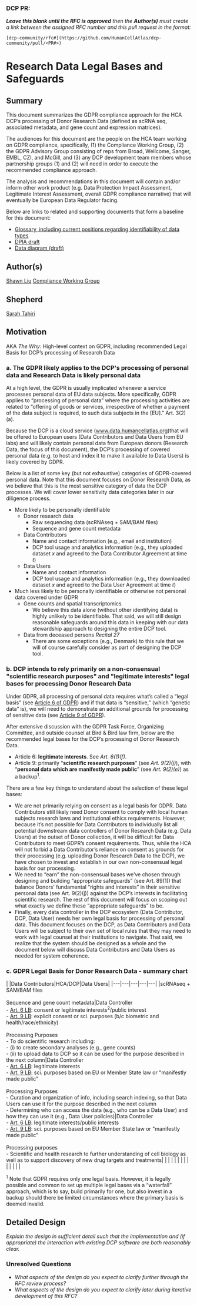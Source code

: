 ### DCP PR:

***Leave this blank until the RFC is approved** then the **Author(s)** must create a link between the assigned RFC number and this pull request in the format:*

`[dcp-community/rfc#](https://github.com/HumanCellAtlas/dcp-community/pull/<PR#>)`

# Research Data Legal Bases and Safeguards
## Summary
This document summarizes the GDPR compliance approach for the HCA DCP’s processing of Donor Research Data (defined as scRNA seq, associated metadata, and gene count and expression matrices).

The audiences for this document are the people on the HCA team working on GDPR compliance, specifically, (1) the Compliance Working Group, (2) the GDPR Advisory Group consisting of reps from Broad, Wellcome, Sanger, EMBL, CZI, and McGill, and (3) any DCP development team members whose partnership groups (1) and (2) will need in order to execute the recommended compliance approach.

The analysis and recommendations in this document will contain and/or inform other work product (e.g. Data Protection Impact Assessment, Legitimate Interest Assessment, overall GDPR compliance narrative) that will eventually be European Data Regulator facing.

Below are links to related and supporting documents that form a baseline for this document:
- [Glossary, including current positions regarding identifiability of data types](https://docs.google.com/document/d/1kAx8F5e0wHTKNKzIb1n01OIAZfslUfreJXBp38p0n1c/edit#)
-   [DPIA draft](https://docs.google.com/document/d/1ircWN3s-OY-1g9BFZEEB18e8NgNycNY6gnG-Vv7f7Mg/edit?ts=5d4995e1#heading=h.qr9larxbh9ql)
-   [Data diagram (draft)](https://drive.google.com/drive/u/0/folders/19_5_DNitRBTHGAJ1dkx-KOHhIkL3dwyL)

## Author(s)
[Shawn Liu](mailto:sliu@chanzuckerberg.com)
[Compliance Working Group](mailto:compliance-wg@data.humancellatlas.org)

## Shepherd
[Sarah Tahiri](mailto:stahiri@broadinstitute.org)

## Motivation
AKA *The Why*: High-level context on GDPR, including recommended Legal Basis for DCP’s processing of Research Data

### a. The GDPR likely applies to the DCP's processing of personal data and Research Data is likely personal data
At a high level, the GDPR is usually implicated whenever a service processes personal data of EU data subjects. More specifically, GDPR applies to “processing of personal data” where the processing activities are related to “offering of goods or services, irrespective of whether a payment of the data subject is required, to such data subjects in the [EU].” ​Art. 3(2)(a).​

Because the DCP is a cloud service (​www.data.humancellatlas.org)​ that will be offered to European users (Data Contributors and Data Users from EU labs) and will likely contain personal data from European donors (Research Data, the focus of this document), the DCP’s processing of covered personal data (e.g. to host and index it to make it available to Data Users) is likely covered by GDPR.

Below is a list of some key (but not exhaustive) categories of GDPR-covered personal data. Note that this document focuses on Donor Research Data, as we believe that this is the most sensitive category of data the DCP processes. We will cover lower sensitivity data categories later in our diligence process.

- More likely to be personally identifiable
  - Donor research data
    - Raw sequencing data (scRNAseq + SAM/BAM files)
    - Sequence and gene count metadata
  - Data Contributors
	  - Name and contact information (e.g., email and institution)
	  - DCP tool usage and analytics information (e.g., they uploaded dataset *x* and agreed to the Data Contributor Agreement at time *t*)
   - Data Users
	   - Name and contact information
	   - DCP tool usage and analytics information (e.g., they downloaded dataset *x* and agreed to the Data User Agreement at time *t*) 
-  Much less likely to be personally identifiable or otherwise not personal data covered under GDPR
	- Gene counts and spatial transcriptomics
		- We believe this data alone (without other identifying data) is highly unlikely to be identifiable. That said, we will still design reasonable safeguards around this data in keeping with our data stewardship approach to designing the entire DCP tool.
   - Data from deceased persons *Recital 27*
	   - There are some exceptions (e.g., Denmark) to this rule that we will of course carefully consider as part of designing the DCP tool.

### b. DCP intends to rely primarily on a non-consensual "scientific research purposes" and "legitimate interests" legal bases for processing Donor Research Data
Under GDPR, all processing of personal data requires what’s called a “legal basis” (see [Article 6 of GDPR](https://gdpr-info.eu/art-6-gdpr/)) and if that data is “sensitive,” (which “genetic data” is), we will need to demonstrate an additional grounds for processing of sensitive data (see [Article 9 of GDPR](https://gdpr-info.eu/art-9-gdpr/)).

After extensive discussion with the GDPR Task Force, Organizing Committee, and outside counsel at Bird & Bird law firm, below are the recommended legal bases for the DCP’s processing of Donor Research Data.
- Article 6: **legitimate interests**. See *Art. 6(1)(f)*.
- Article 9: primarily “**scientific research purposes**” (see *Art. 9(2)(j)*), with “**personal data which are manifestly made public**” (see *Art. 9(2)(e)*) as a backup<sup>1</sup>.

There are a few key things to understand about the selection of these legal bases:
- We are not primarily relying on consent as a legal basis for GDPR. Data Contributors still likely need Donor consent to comply with local human subjects research laws and institutional ethics requirements. However, because it’s not possible for Data Contributors to individually list all potential downstream data controllers of Donor Research Data (e.g. Data Users) at the outset of Donor collection, it will be difficult for Data Contributors to meet GDPR’s consent requirements. Thus, while the HCA will not forbid a Data Contributor’s reliance on consent as grounds for their processing (e.g. uploading Donor Research Data to the DCP), we have chosen to invest and establish in our own non-consensual legal basis for our processing.
- We need to “earn” the non-consensual bases we’ve chosen through designing and building “appropriate safeguards” (see Art. 89(1)) that balance Donors’ fundamental “rights and interests” in their sensitive personal data (see Art. 9(2)(j)) against the DCP’s interests in facilitating scientific research. The rest of this document will focus on scoping out what exactly we define these “appropriate safeguards” to be.
- Finally, every data controller in the DCP ecosystem (Data Contributor, DCP, Data User) needs her own legal basis for processing of personal data. This document focuses on the DCP, as Data Contributors and Data Users will be subject to their own set of local rules that they may need to work with legal counsel at their institutions to navigate. That said, we realize that the system should be designed as a whole and the document below will discuss Data Contributors and Data Users as needed for system coherence.

### c. GDPR Legal Basis for Donor Research Data - summary chart
|   |Data Contributors|HCA/DCP|Data Users|
|---|---|---|---|---|
|scRNAseq + SAM/BAM files<br><br>Sequence and gene count metadata|Data Controller<br> - <u>Art. 6 LB</u>: consent or legitimate interests<sup>2</sup>/public interest<br> - <u>Art. 9 LB</u>: explicit consent or sci. purposes (b/c biometric and health/race/ethnicity)<br><br>Processing Purposes<br> - To do scientific research including:<br> - (i) to create secondary analyses (e.g., gene counts)<br> - (ii) to upload data to DCP so it can be used for the purpose described in the next column|Data Controller<br> - <u>Art. 6 LB</u>: legitimate interests<br> - <u>Art. 9 LB</u>: sci. purposes based on EU or Member State law or "manifestly made public"<br><br>Processing Purposes<br>- Curation and organization of info, including search indexing, so that Data Users can use it for the purpose described in the next column<br>- Determining who can access the data (e.g., who can be a Data User) and how they can use it (e.g., Data User policies)|Data Controller<br>- <u>Art. 6 LB</u>: legitimate interests/public interests<br>- <u>Art. 9 LB</u>: sci. purposes based on EU Member State law or "manifestly made public"<br><br>Processing purposes<br>- Scientific and health research to further understanding of cell biology as well as to support discovery of new drug targets and treatments|   |
|   |   |   |   |   |
|   |   |   |   |   |


<sup>1</sup> Note that GDPR requires only one legal basis. However, it is legally possible and common to set up multiple legal bases via a “waterfall” approach, which is to say, build primarily for one, but also invest in a backup should there be limited circumstances where the primary basis is deemed invalid.
## Detailed Design
*Explain the design in sufficient detail such that the implementation and (if appropriate) the interaction with existing DCP software are both reasonably clear.*

### Unresolved Questions
- *What aspects of the design do you expect to clarify further through the RFC review process?*
- *What aspects of the design do you expect to clarify later during iterative development of this RFC?*

